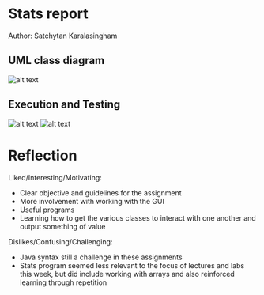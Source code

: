 # Stats report
Author: Satchytan Karalasingham

## UML class diagram

![alt text][uml]

## Execution and Testing

![alt text][screenshot-odd]
![alt text][screenshot-even]


# Reflection

Liked/Interesting/Motivating:

- Clear objective and guidelines for the assignment
- More involvement with working with the GUI
- Useful programs
- Learning how to get the various classes to interact with one another and output something of value
	
Dislikes/Confusing/Challenging:

- Java syntax still a challenge in these assignments
- Stats program seemed less relevant to the focus of lectures and labs this week, but did include working with arrays and also reinforced learning through repetition



[uml]: https://github.com/ensf593-spring-2023/a4-polymorphism-arrays-Satchytan/blob/main/Stats-uml_screenshot.png "Stats-uml_screenshot"

[screenshot-odd]: https://github.com/ensf593-spring-2023/a4-polymorphism-arrays-Satchytan/blob/main/Stats_screenshot-odd.png "Stats_screenshot-odd"

[screenshot-even]: https://github.com/ensf593-spring-2023/a4-polymorphism-arrays-Satchytan/blob/main/Stats_screenshot-even.png "Stats_screenshot-even"